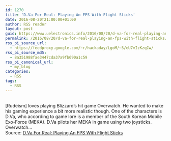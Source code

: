 ```yaml
---
id: 1270
title: 'D.Va For Real: Playing An FPS With Flight Sticks'
date: 2016-08-20T21:00:00+01:00
author: RSS reader
layout: post
guid: https://www.uelectronics.info/2016/08/20/d-va-for-real-playing-an-fps-with-flight-sticks/
permalink: /2016/08/20/d-va-for-real-playing-an-fps-with-flight-sticks/
rss_pi_source_url:
  - https://feedproxy.google.com/~r/hackaday/LgoM/~3/eU7vIzKzqCw/
rss_pi_source_md5:
  - 8a351988fae3447cda37a9fb690a1c59
rss_pi_canonical_url:
  - my_blog
categories:
  - RSS
tags:
  - RSS
---
```

&#013;  
[Rudeism] loves playing Blizzard’s hit game Overwatch. He wanted to make his gaming experience a bit more realistic though. One of the characters is D.Va, who according to game lore is a member of the South Korean Mobile Exo-Force (MEKA). D.Va pilots her MEKA in game using two joysticks. Overwatch…&#013;  
Source: <a href="https://feedproxy.google.com/~r/hackaday/LgoM/~3/eU7vIzKzqCw/" target="_blank">D.Va For Real: Playing An FPS With Flight Sticks</a>